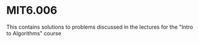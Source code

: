 # MIT6.006
 This contains solutions to problems discussed in the lectures for the "Intro to Algorithms" course
